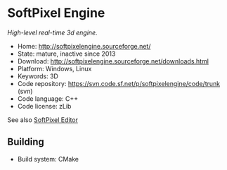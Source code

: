# SoftPixel Engine

_High-level real-time 3d engine._

- Home: http://softpixelengine.sourceforge.net/
- State: mature, inactive since 2013 
- Download: http://softpixelengine.sourceforge.net/downloads.html
- Platform: Windows, Linux
- Keywords: 3D
- Code repository:  https://svn.code.sf.net/p/softpixelengine/code/trunk (svn)
- Code language: C++
- Code license: zLib

See also [SoftPixel Editor](https://sourceforge.net/projects/softpixeleditor/)

## Building

- Build system: CMake
